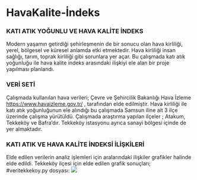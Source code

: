 # HavaKalite-İndeks
### KATI ATIK YOĞUNLU VE HAVA KALİTE İNDEKS
Modern yaşamın getirdiği  şehirleşmenin de  bir sonucu olan hava kirliliği, yerel, bölgesel ve küresel anlamda etki etmektedir. Hava kirliliği insan sağlığı, tarım, toprak kirliliği gibi sorunlara yer açar. Bu çalışmada katı atık yoğunluğu ile hava kalite indeks arasındaki ilişkiyi ele alan bir proje yapılması planlandı. 
### VERİ SETİ
Çalışmada kullanılan hava verileri; 
 Çevre ve Şehircilik Bakanlığı Hava İzleme https://www.havaizleme.gov.tr/ ,   tarafından elde edilmiştir. 
Hava kirliliği ile katı atık yoğunluğunun ele alındığı bu çalışmada Samsun iline ait 3 ilçe üzerinde çalışma yürütüldü. Çalışmada araştırma yapılan ilçeler ; Atakum, Tekkeköy ve Bafra’dır. Tekkeköy istasyonu ayrıca sanayi bölgesi içinde de yer almaktadır.  
### KATI ATIK VE HAVA KALİTE İNDEKSİ İLİŞKİLERİ
Elde edilen verilerin analiz işlemleri  için aralarındaki ilişkiler grafikler halinde elde edildi. 
Tekkeköy ilçesi için  elde edilen grafik sonuçları; 
   #veritekkekoy.py dosyası: 
   ![](https://pandao.github.io/editor.md/examples/images/4.png)


